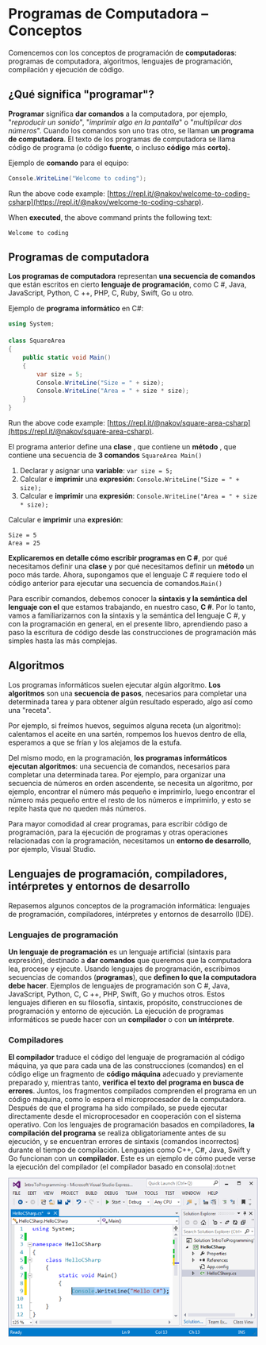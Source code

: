 # Programas de Computadora – Conceptos

Comencemos con los conceptos de programación de **computadoras**: programas de computadora, algoritmos, lenguajes de programación, compilación y ejecución de código.

## ¿Qué significa "programar"?

**Programar** significa **dar comandos** a la computadora, por ejemplo, "_reproducir un sonido_", "_imprimir algo en la pantalla_" o "_multiplicar dos números_". Cuando los comandos son uno tras otro, se llaman **un programa de computadora**. El texto de los programas de computadora se llama código de programa (o código **fuente**, o incluso **código** más **corto).**

Ejemplo de **comando** para el equipo:

```csharp
Console.WriteLine("Welcome to coding");
```

Run the above code example: [https://repl.it/@nakov/welcome-to-coding-csharp](https://repl.it/@nakov/welcome-to-coding-csharp).

When **executed**, the above command prints the following text:

```
Welcome to coding
```

## Programas de computadora

**Los programas de computadora** representan **una secuencia de comandos** que están escritos en cierto **lenguaje de programación**, como C #, Java, JavaScript, Python, C ++, PHP, C, Ruby, Swift, Go u otro.

Ejemplo de **programa informático** en C#:

```csharp
using System;

class SquareArea
{
    public static void Main()
    {
        var size = 5;
        Console.WriteLine("Size = " + size);
        Console.WriteLine("Area = " + size * size);
    }
}
```

Run the above code example: [https://repl.it/@nakov/square-area-csharp](https://repl.it/@nakov/square-area-csharp).

El programa anterior define una **clase** , que contiene un **método** , que contiene una secuencia de **3 comandos** `SquareArea Main()`

1. Declarar y asignar una **variable**: `var size = 5;`
2. Calcular e **imprimir** una **expresión**: `Console.WriteLine("Size = " + size);`
3. Calcular e **imprimir** una **expresión**: `Console.WriteLine("Area = " + size * size);`

Calcular e **imprimir** una **expresión**:

```
Size = 5
Area = 25
```

**Explicaremos en detalle cómo escribir programas en C #**, por qué necesitamos definir una **clase** y por qué necesitamos definir un **método** un poco más tarde. Ahora, supongamos que el lenguaje C # requiere todo el código anterior para ejecutar una secuencia de comandos.`Main()`

Para escribir comandos, debemos conocer la **sintaxis y la semántica del lenguaje con el** que estamos trabajando, en nuestro caso, **C #**. Por lo tanto, vamos a familiarizarnos con la sintaxis y la semántica del lenguaje C #, y con la programación en general, en el presente libro, aprendiendo paso a paso la escritura de código desde las construcciones de programación más simples hasta las más complejas.

## Algoritmos <a href="#algorithms" id="algorithms"></a>

Los programas informáticos suelen ejecutar algún algoritmo. **Los algoritmos** son una **secuencia de pasos**, necesarios para completar una determinada tarea y para obtener algún resultado esperado, algo así como una "receta".

Por ejemplo, si freímos huevos, seguimos alguna receta (un algoritmo): calentamos el aceite en una sartén, rompemos los huevos dentro de ella, esperamos a que se frían y los alejamos de la estufa.

Del mismo modo, en la programación, **los programas informáticos ejecutan algoritmos**: una secuencia de comandos, necesarios para completar una determinada tarea. Por ejemplo, para organizar una secuencia de números en orden ascendente, se necesita un algoritmo, por ejemplo, encontrar el número más pequeño e imprimirlo, luego encontrar el número más pequeño entre el resto de los números e imprimirlo, y esto se repite hasta que no queden más números.

Para mayor comodidad al crear programas, para escribir código de programación, para la ejecución de programas y otras operaciones relacionadas con la programación, necesitamos un **entorno de desarrollo**, por ejemplo, Visual Studio.

## Lenguajes de programación, compiladores, intérpretes y entornos de desarrollo <a href="#programming-languages-compilers-interpreters-and-development-environments" id="programming-languages-compilers-interpreters-and-development-environments"></a>

Repasemos algunos conceptos de la programación informática: lenguajes de programación, compiladores, intérpretes y entornos de desarrollo (IDE).

### Lenguajes de programación <a href="#programming-languages" id="programming-languages"></a>

**Un lenguaje de programación** es un lenguaje artificial (sintaxis para expresión), destinado a **dar comandos** que queremos que la computadora lea, procese y ejecute. Usando lenguajes de programación, escribimos secuencias de comandos (**programas**), que **definen lo que la computadora debe hacer**. Ejemplos de lenguajes de programación son C #, Java, JavaScript, Python, C, C ++, PHP, Swift, Go y muchos otros. Estos lenguajes difieren en su filosofía, sintaxis, propósito, construcciones de programación y entorno de ejecución. La ejecución de programas informáticos se puede hacer con un **compilador** o con **un intérprete**.

### Compiladores <a href="#compilers" id="compilers"></a>

**El compilador** traduce el código del lenguaje de programación al código máquina, ya que para cada una de las construcciones (comandos) en el código elige un fragmento de **código máquina** adecuado y previamente preparado y, mientras tanto, **verifica el texto del programa en busca de errores**. Juntos, los fragmentos compilados comprenden el programa en un código máquina, como lo espera el microprocesador de la computadora. Después de que el programa ha sido compilado, se puede ejecutar directamente desde el microprocesador en cooperación con el sistema operativo. Con los lenguajes de programación basados en compiladores, **la compilación del programa** se realiza obligatoriamente antes de su ejecución, y se encuentran errores de sintaxis (comandos incorrectos) durante el tiempo de compilación. Lenguajes como C++, C#, Java, Swift y Go funcionan con un **compilador**. Este es un ejemplo de cómo puede verse la ejecución del compilador (el compilador basado en consola):`dotnet`



![](../../../assets/chapter-1-images/01.Hello-csharp-04.png)
